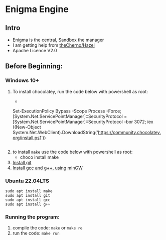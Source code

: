 # Enigma Engine
## Intro
- Enigma is the central, Sandbox the manager
- I am getting help from [theCherno/Hazel](https://github.com/TheCherno/Hazel)
- Apache Licence V2.0

## Before Beginning:
### Windows 10+
1) To install chocolatey, run the code below with powershell as root:
    - ```
    Set-ExecutionPolicy Bypass -Scope Process -Force; [System.Net.ServicePointManager]::SecurityProtocol = [System.Net.ServicePointManager]::SecurityProtocol -bor 3072; iex ((New-Object System.Net.WebClient).DownloadString('https://community.chocolatey.org/install.ps1'))
    ```

2) to install `make` use the code below with powershell as root:
    - choco install make
3) [Install git](https://gitforwindows.org/)
4) [Install gcc and g++, using minGW](https://www.mingw-w64.org/)

### Ubuntu 22.04LTS
```
sudo apt install make
sudo apt install git
sudo apt install gcc
sudo apt install g++
```

### Running the program:

1) compile the code: `make` or `make re`
2) run the code: `make run`
